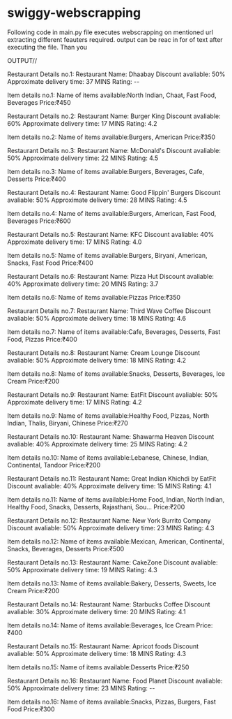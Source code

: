 # swiggy-webscrapping
Following code in main.py file executes webscrapping on mentioned url extracting different feauters required. output can be reac in for of text after executing the file.
Than you


OUTPUT//


Restaurant Details no.1:
Restaurant Name: Dhaabay
Discount avaliable: 50%
Approximate delivery time: 37 MINS
Rating: --

Item details no.1:
Name of items available:North Indian, Chaat, Fast Food, Beverages
Price:₹450



Restaurant Details no.2:
Restaurant Name: Burger King
Discount avaliable: 60%
Approximate delivery time: 17 MINS
Rating: 4.2

Item details no.2:
Name of items available:Burgers, American
Price:₹350



Restaurant Details no.3:
Restaurant Name: McDonald's
Discount avaliable: 50%
Approximate delivery time: 22 MINS
Rating: 4.5

Item details no.3:
Name of items available:Burgers, Beverages, Cafe, Desserts
Price:₹400



Restaurant Details no.4:
Restaurant Name: Good Flippin' Burgers
Discount avaliable: 50%
Approximate delivery time: 28 MINS
Rating: 4.5

Item details no.4:
Name of items available:Burgers, American, Fast Food, Beverages
Price:₹600



Restaurant Details no.5:
Restaurant Name: KFC
Discount avaliable: 40%
Approximate delivery time: 17 MINS
Rating: 4.0

Item details no.5:
Name of items available:Burgers, Biryani, American, Snacks, Fast Food
Price:₹400



Restaurant Details no.6:
Restaurant Name: Pizza Hut
Discount avaliable: 40%
Approximate delivery time: 20 MINS
Rating: 3.7

Item details no.6:
Name of items available:Pizzas
Price:₹350



Restaurant Details no.7:
Restaurant Name: Third Wave Coffee
Discount avaliable: 50%
Approximate delivery time: 18 MINS
Rating: 4.6

Item details no.7:
Name of items available:Cafe, Beverages, Desserts, Fast Food, Pizzas
Price:₹400



Restaurant Details no.8:
Restaurant Name: Cream Lounge
Discount avaliable: 50%
Approximate delivery time: 18 MINS
Rating: 4.2

Item details no.8:
Name of items available:Snacks, Desserts, Beverages, Ice Cream
Price:₹200



Restaurant Details no.9:
Restaurant Name: EatFit
Discount avaliable: 50%
Approximate delivery time: 17 MINS
Rating: 4.2

Item details no.9:
Name of items available:Healthy Food, Pizzas, North Indian, Thalis, Biryani, Chinese
Price:₹270



Restaurant Details no.10:
Restaurant Name: Shawarma Heaven
Discount avaliable: 40%
Approximate delivery time: 25 MINS
Rating: 4.2

Item details no.10:
Name of items available:Lebanese, Chinese, Indian, Continental, Tandoor
Price:₹200



Restaurant Details no.11:
Restaurant Name: Great Indian Khichdi by EatFit
Discount avaliable: 40%
Approximate delivery time: 15 MINS
Rating: 4.1

Item details no.11:
Name of items available:Home Food, Indian, North Indian, Healthy Food, Snacks, Desserts, Rajasthani, Sou...
Price:₹200



Restaurant Details no.12:
Restaurant Name: New York Burrito Company
Discount avaliable: 50%
Approximate delivery time: 23 MINS
Rating: 4.3

Item details no.12:
Name of items available:Mexican, American, Continental, Snacks, Beverages, Desserts
Price:₹500



Restaurant Details no.13:
Restaurant Name: CakeZone
Discount avaliable: 50%
Approximate delivery time: 19 MINS
Rating: 4.3

Item details no.13:
Name of items available:Bakery, Desserts, Sweets, Ice Cream
Price:₹200



Restaurant Details no.14:
Restaurant Name: Starbucks Coffee
Discount avaliable: 30%
Approximate delivery time: 20 MINS
Rating: 4.1

Item details no.14:
Name of items available:Beverages, Ice Cream
Price:₹400



Restaurant Details no.15:
Restaurant Name: Apricot foods
Discount avaliable: 50%
Approximate delivery time: 18 MINS
Rating: 4.3

Item details no.15:
Name of items available:Desserts
Price:₹250



Restaurant Details no.16:
Restaurant Name: Food Planet
Discount avaliable: 50%
Approximate delivery time: 23 MINS
Rating: --

Item details no.16:
Name of items available:Snacks, Pizzas, Burgers, Fast Food
Price:₹300
